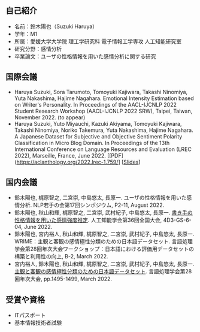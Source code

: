 ## 自己紹介

- 名前：鈴木陽也（Suzuki Haruya）
- 学年：M1
- 所属：愛媛大学大学院 理工学研究科 電子情報工学専攻 人工知能研究室
- 研究分野：感情分析
- 卒業論文：ユーザの性格情報を用いた感情分析に関する研究

## 国際会議

- Haruya Suzuki, Sora Tarumoto, Tomoyuki Kajiwara, Takashi Ninomiya, Yuta Nakashima, Hajime Nagahara. Emotional Intensity Estimation based on Writer's Personality. In Proceedings of the AACL-IJCNLP 2022 Student Research Workshop (AACL-IJCNLP 2022 SRW), Taipei, Taiwan, November 2022. (to appear)
- Haruya Suzuki, Yuto Miyauchi, Kazuki Akiyama, Tomoyuki Kajiwara, Takashi Ninomiya, Noriko Takemura, Yuta Nakashima, Hajime Nagahara. A Japanese Dataset for Subjective and Objective Sentiment Polarity Classification in Micro Blog Domain. In Proceedings of the 13th International Conference on Language Resources and Evaluation (LREC 2022), Marseille, France, June 2022. [[PDF](https://aclanthology.org/2022.lrec-1.759/] [[Slides](https://github.com/haru1290/haru1290/blob/main/lrec2022-slides.pdf)]

## 国内会議

- 鈴木陽也, 梶原智之, 二宮崇, 中島悠太, 長原一. ユーザの性格情報を用いた感情分析. NLP若手の会第17回シンポジウム, P2-11, August 2022.
- 鈴木陽也, 秋山和輝, 梶原智之, 二宮崇, 武村紀子, 中島悠太, 長原一. [書き手の性格情報を用いた感情強度推定](https://www.jstage.jst.go.jp/article/pjsai/JSAI2022/0/JSAI2022_4D3GS604/_article/-char/ja). 人工知能学会第36回全国大会, 4D3-GS-6-04, June 2022.
- 鈴木陽也, 宮内裕人, 秋山和輝, 梶原智之, 二宮崇, 武村紀子, 中島悠太, 長原一. WRIME：主観と客観の感情極性分類のための日本語データセット. 言語処理学会第28回年次大会ワークショップ：日本語における評価用データセットの構築と利用性の向上, B-2, March 2022.
- 宮内裕人, 鈴木陽也, 秋山和輝, 梶原智之, 二宮崇, 武村紀子, 中島悠太, 長原一. [主観と客観の感情極性分類のための日本語データセット](https://www.anlp.jp/proceedings/annual_meeting/2022/pdf_dir/PH3-13.pdf). 言語処理学会第28回年次大会, pp.1495-1499, March 2022.

## 受賞や資格

- ITパスポート
- 基本情報技術者試験

<!--
**haru1290/haru1290** is a ✨ _special_ ✨ repository because its `README.md` (this file) appears on your GitHub profile.

Here are some ideas to get you started:

- 🔭 I’m currently working on ...
- 🌱 I’m currently learning ...
- 👯 I’m looking to collaborate on ...
- 🤔 I’m looking for help with ...
- 💬 Ask me about ...
- 📫 How to reach me: ...
- 😄 Pronouns: ...
- ⚡ Fun fact: ...
-->
